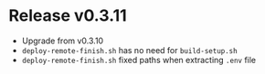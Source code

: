 # Release v0.3.11

- Upgrade from v0.3.10
- `deploy-remote-finish.sh` has no need for `build-setup.sh`
- `deploy-remote-finish.sh` fixed paths when extracting `.env` file
